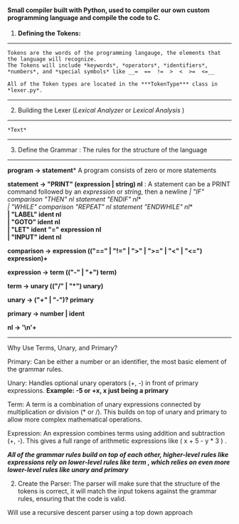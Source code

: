 #### Small compiler built with Python, used to compiler our own custom programming language and compile the code to C.

1) **Defining the Tokens:**

--------------------------------------------------------------------------------------------------------------------------------------------

    Tokens are the words of the programming langauge, the elements that the language will recognize. 
    The Tokens will include *keywords*, *operators*, *identifiers*, *numbers*, and *special symbols* like __=  ==  !=  >  <  >=  <=__

    All of the Token types are located in the ***TokenType*** class in *lexer.py*.

--------------------------------------------------------------------------------------------------------------------------------------------
2) Building the Lexer (*Lexical Analyzer* or *Lexical Analysis* )

--------------------------------------------------------------------------------------------------------------------------------------------
    *Text*
--------------------------------------------------------------------------------------------------------------------------------------------
3) Define the Grammar : The rules for the structure of the language

--------------------------------------------------------------------------------------------------------------------------------------------
**program -> statement*** A program consists of zero or more statements

**statement -> "PRINT" (expression | string) nl**  : A statement can be a PRINT command followed by an *expression* or *string*, then a newline
           **| "IF" comparison "THEN" nl statement* "ENDIF" nl**  
           **| "WHILE" comparison "REPEAT" nl statement* "ENDWHILE" nl**  
           **| "LABEL" ident nl**  
           **| "GOTO" ident nl**  
           **| "LET" ident "=" expression nl**  
           **| "INPUT" ident nl**

**comparison -> expression (("==" | "!=" | ">" | ">=" | "<" | "<=") expression)+**

**expression -> term (("-" | "+") term)**

**term -> unary (("/" | "*") unary)**

**unary -> ("+" | "-")? primary**

**primary -> number | ident**

**nl -> '\n'+**

--------------------------------------------------------------------------------------------------------------------------------------------

Why Use Terms, Unary, and Primary?

Primary: Can be either a number or an identifier, the most basic element of the grammar rules.

Unary: Handles optional unary operators (+, -) in front of primary expressions. **Example: -5 or +x, x just being a primary**

Term: A term is a combination of unary expressions connected by multiplication or division (* or /). This builds on top of unary and primary to allow more complex mathematical operations.

Expression: An expression combines terms using addition and subtraction (+, -). This gives a full range of arithmetic expressions like  ( x + 5 - y * 3 ) .

***All of the grammar rules build on top of each other, higher-level rules like __expressions__ rely on lower-level rules like __term__ , which relies on even more lower-level rules like __unary__ and __primary__***


2) Create the Parser: The parser will make sure that the structure of the tokens is correct, it will match the input tokens against the grammar rules, ensuring that the code is valid.

Will use a recursive descent parser using a top down approach